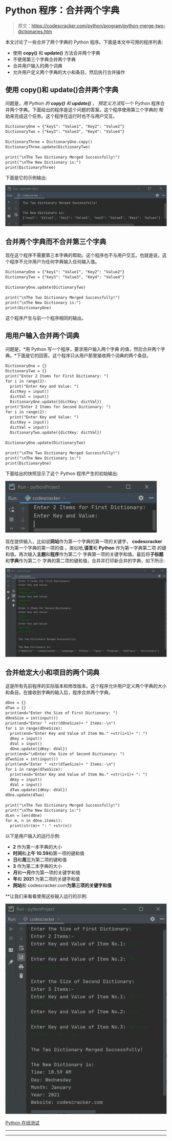 # Python 程序：合并两个字典

> 原文：<https://codescracker.com/python/program/python-merge-two-dictionaries.htm>

本文讨论了一些合并了两个字典的 Python 程序。下面是本文中可用的程序列表:

*   使用 **copy()** 和 **update()** 方法合并两个字典
*   不使用第三个字典合并两个字典
*   合并用户输入的两个词典
*   允许用户定义两个字典的大小和条目，然后执行合并操作

## 使用 copy()和 update()合并两个字典

问题是，*用 Python 的 **copy()** 和 **update()** ， 预定义方法*写一个 Python 程序合并两个字典。下面给出的程序是这个问题的答案。这个程序使用第三个字典的 帮助来完成这个任务。这个程序在运行时也不与用户交互。

```
DictionaryOne = {"key1": "Value1", "Key2": "Value2"}
DictionaryTwo = {"key3": "Value3", "Key4": "Value4"}

DictionaryThree = DictionaryOne.copy()
DictionaryThree.update(DictionaryTwo)

print("\nThe Two Dictionary Merged Successfully!")
print("\nThe New Dictionary is:")
print(DictionaryThree)
```

下面是它的示例输出:

![python merge two dictionaries](img/f6aabdfe76c6c4040824c7b6f2c16e92.png)

## 合并两个字典而不合并第三个字典

现在这个程序不需要第三本字典的帮助。这个程序也不与用户交互。也就是说，这个程序不允许用户为任何字典输入任何输入值。

```
DictionaryOne = {"key1": "Value1", "Key2": "Value2"}
DictionaryTwo = {"key3": "Value3", "Key4": "Value4"}

DictionaryOne.update(DictionaryTwo)

print("\nThe Two Dictionary Merged Successfully!")
print("\nThe New Dictionary is:")
print(DictionaryOne)
```

这个程序产生与前一个程序相同的输出。

## 用用户输入合并两个词典

问题是，*用 Python 写一个程序，要求用户输入两个字典 的值，然后合并两个字典。*下面是它的回答。这个程序只从用户那里接收两个词典的两个条目。

```
DictionaryOne = {}
DictionaryTwo = {}
print("Enter 2 Items for First Dictionary: ")
for i in range(2):
  print("Enter Key and Value: ")
  dictKey = input()
  dictVal = input()
  DictionaryOne.update({dictKey: dictVal})
print("Enter 2 Items for Second Dictionary: ")
for i in range(2):
  print("Enter Key and Value: ")
  dictKey = input()
  dictVal = input()
  DictionaryTwo.update({dictKey: dictVal})

DictionaryOne.update(DictionaryTwo)

print("\nThe Two Dictionary Merged Successfully!")
print("\nThe New Dictionary is:")
print(DictionaryOne)
```

下面给出的快照显示了这个 Python 程序产生的初始输出:

![merge two dictionaries with user input python](img/c0559123523fec19f2d9b72e2a8a4937.png)

现在提供输入，比如说**网站**作为第一个字典的第一项的关键字， **codescracker** 作为第一个字典的第一项的值 。类似地,**语言**和 **Python** 作为第一字典第二项 的键和值。再次输入**主题**和**程序**作为第二个 字典第一项的关键字和值。最后将**子标题**和**字典**作为第二个 字典的第二项的键和值，合并并打印新合并的字典，如下所示:

![merge two dictionaries python](img/b895dbc6435b5fb72ca9237750b3ecb5.png)

## 合并给定大小和项目的两个词典

这是所有先前程序的实际版本和修改版本。这个程序允许用户定义两个字典的大小和条目。在接收到字典的输入后，程序合并两个字典。

```
dOne = {}
dTwo = {}
print(end="Enter the Size of First Dictionary: ")
dOneSize = int(input())
print(end="Enter " +str(dOneSize)+ " Items:-\n")
for i in range(dOneSize):
  print(end="Enter Key and Value of Item No." +str(i+1)+ ": ")
  dKey = input()
  dVal = input()
  dOne.update({dKey: dVal})
print(end="\nEnter the Size of Second Dictionary: ")
dTwoSize = int(input())
print(end="Enter " +str(dTwoSize)+ " Items:-\n")
for i in range(dTwoSize):
  print(end="Enter Key and Value of Item No." +str(i+1)+ ": ")
  dKey = input()
  dVal = input()
  dTwo.update({dKey: dVal})
dOne.update(dTwo)

print("\nThe Two Dictionary Merged Successfully!")
print("\nThe New Dictionary is:")
dLen = len(dOne)
for m, n in dOne.items():
  print(str(m)+ ": " +str(n))
```

以下是用户输入的运行示例:

*   **2** 作为第一本字典的大小
*   **时间**和**上午 10.59**和第一项的键和值
*   **日**和**周三**为第二项的键和值
*   **3** 作为第二本字典的大小
*   **月**和**一月**作为第一项的关键字和值
*   **年**和 **2021** 为第二项的关键字和值
*   **网站**和 codescracker.com**为第三项的关键字和值**

 **让我们来看看使用这些输入运行的示例:

![python program merge two dictionaries](img/ed41b9f2a5cd8a8f630a12ae276e7399.png)

[Python 在线测试](/exam/showtest.php?subid=10)

* * *

* * ***